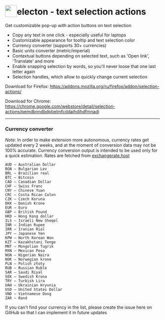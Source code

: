 # <sub><img src="https://github.com/emvaized/selecton-extension/blob/master/icons/logo-48.png" height="38" width="38"></sub>electon - text selection actions

Get customizable pop-up with action buttons on text selection
* Copy any text in one click - especially useful for laptops
* Customizable appearance for tooltip and text selection color
* Currency converter (supports 30+ currencies)
* Basic units converter (metric/imperial)
* Contextual buttons depending on selected text, such as 'Open link', 'Translate' and more 
* Enable snapping selection by words, so you'll never loose that one last letter again
* Selection handles, which allow to quickly change current selection


Download for Firefox:
https://addons.mozilla.org/ru/firefox/addon/selection-actions/

Download for Chrome:
https://chrome.google.com/webstore/detail/selection-actions/pemdbnndbdpbelmfcddaihdihdfmnadi

____

### Currency converter
*Note*:
In order to make extension more autonomous, currency rates get updated every 2 weeks, and at the moment of conversion data may not be 100% accurate. Currency conversion output is intended to be used only for a quick estimation.
Rates are fetched from [exchangerate.host](https://exchangerate.host/#/)

```
AUD — Australian Dollar
BGN — Bulgarian Lev
BRL — Brazilian real
BTC — Bitcoin
CAD — Canadian Dollar
CHF — Swiss Franc
CNY — Chinese Yuan
CRC — Costa Rican Colon 
CZK — Czech Koruna
DKK — Danish Krone 
EUR — Euro
GBP — British Pound 
HKD — Hong Kong dollar
ILS — Israeli New Sheqel
INR — Indian Rupee
IRR — Iranian Rial
JPY — Japanese Yen
KPW — North Korean Won
KZT — Kazakhstani Tenge
MNT — Mongolian Tugrik 
MXN — Mexican Peso
NGN — Nigerian Naira
NOK — Norwegian krone
PLN — Polish złoty
RUB — Russian Ruble
SAR — Saudi Riyal
SEK — Swedish Krona
TRY — Turkish Lira 
UAH — Ukrainian Hryvnia
USD — United States Dollar
VND — Vietnamese Dong
ZAR — Rand
```

If you can't find your currency in the list, please create the issue here on GitHub so that I can implement it in future updates







